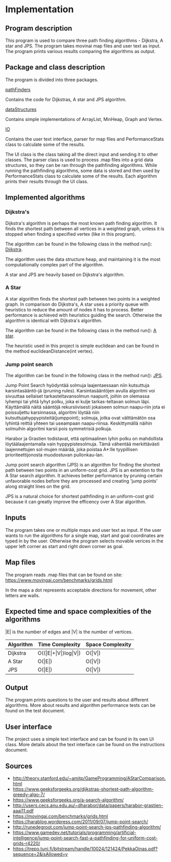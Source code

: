 # Implementation


## Program description

This program is used to compare three path finding algorithms - Dijkstra, A star and JPS. 
The program takes movinai map files and user text as input. The program prints various results comparing the algorithms as output.


## Package and class description

The program is divided into three packages.

[pathFinders](https://github.com/synesteesia/pathAlgorithms/tree/master/pathAlgorithms/src/main/java/pathalgorithms/pathFinders)

Contains the code for Dijkstras, A star and JPS algorithm.

[dataStructures](https://github.com/synesteesia/pathAlgorithms/tree/master/pathAlgorithms/src/main/java/pathalgorithms/dataStructures)

Contains simple implementations of ArrayList, MinHeap, Graph and Vertex.

[IO](https://github.com/synesteesia/pathAlgorithms/tree/master/pathAlgorithms/src/main/java/pathalgorithms/IO)

Contains the user text interface, parser for map files and PerformanceStats class to calculate some of the results.

The UI class is the class taking all the direct input and sending it to other classes.
The parser class is used to process .map files into a grid data structures, 
so they can be ran through the pathfinding algorithms.
While running the pathfinding algorithms, some data is stored and then used by PerformanceStats class to calculate some of the results.
Each algorithm prints their results through the UI class.


## Implemented algorithms

### Dijkstra's

Dijkstra's algorithm is perhaps the most known path finding algorithm. 
It finds the shortest path between all vertices in a weighted graph, 
unless it is stopped when finding a specified vertex (like in this program).

The algorithm can be found in the following class in the method run():
[Dijkstra](https://github.com/synesteesia/pathAlgorithms/blob/master/pathAlgorithms/src/main/java/pathalgorithms/pathFinders/Dijkstra.java).

The algorithm uses the data structure heap, and maintaining it is the most computationally complex part of the algorithm.

A star and JPS are heavily based on Dijkstra's algorithm.

### A Star

A star algorithm finds the shortest path between two points in a weighted graph. In comparison do Dijkstra's, A star uses a priority queue with heuristics to reduce the amount of nodes it has to process. Better performance is achieved with heuristics guiding the search. Otherwise the algorithm is identical with Dijkstra's algorithm.

The algorithm can be found in the following class in the method run():
[A star](https://github.com/synesteesia/pathAlgorithms/blob/master/pathAlgorithms/src/main/java/pathalgorithms/pathFinders/AStar.java).

The heuristic used in this project is simple euclidean and can be found in the method  euclideanDistance(int vertex).


### Jump point search

The algorithm can be found in the following class in the method run():
[JPS](https://github.com/synesteesia/pathAlgorithms/blob/master/pathAlgorithms/src/main/java/pathalgorithms/pathFinders/JPS.java).

Jump Point Search hyödyntää solmuja laajentaessaan niin kutsuttuja karsintasääntö-jä (pruning rules). Karsintasääntöjen avulla algoritmi voi sivuuttaa sellaiset tarkasteltavansolmun naapurit, joihin on olemassa lyhempi tai yhtä lyhyt polku, joka ei kulje tarkas-teltavan solmun läpi. Käyttämällä näitä sääntöjä rekursiivisesti jokaiseen solmun naapu-riin jota ei poissuljettu karsinnassa, algoritmi löytää niin kutsuttujahyppypisteitä(jumppoint); solmuja, jotka ovat välttämätön osa lyhintä reittiä yhteen tai useampaan naapu-riinsa. Keskittymällä näihin solmuihin algoritmi karsii pois symmetrisiä polkuja.

Harabor ja Grastien todistavat, että optimaalinen lyhin polku on mahdollista löytäälaajentamalla vain hyppypistesolmuja. Tämä vähentää merkittävästi laajennettujen sol-mujen määrää, joka poistaa A*:lle tyypillisen prioriteettijonosta muodostuvan pullonkau-lan.

Jump point search algorithm (JPS) is an algorithm for finding the shortest path between two points in an uniform-cost grid. JPS is an extention to the A Star search algorithm. It achieves better performance by pruning certain unfavorable nodes before they are processed and creating 'jump points' along straight lines on the grid.

JPS is a natural choice for shortest pathfinding in an uniform-cost grid because it can greatly improve the efficency over A Star algorithm.


## Inputs

The program takes one or multiple maps and user text as input. If the user wants to run the algorithms for a single map, start and goal coordinates are typed in by the user. Otherwise the program selects movable verices in the upper left corner as start and right down corner as goal.

## Map files

The program reads .map files that can be found on site:
https://www.movingai.com/benchmarks/grids.html 

In the maps a dot represents acceptable directions for movement, other letters are walls.

## Expected time and space complexities of the algorithms

|E| is the number of edges and |V| is the number of vertices.

|Algorithm| Time Complexity| Space Complexity|
|---------|----------------|-----------------|
|Dijkstra| O\(\(\|E\|+\|V\|\)log\|V\|\) | O\(\|V\|\) | 
|A Star| O\(\|E\|\) | O\(\|V\|\) |
|JPS| O\(\|E\|\) | O\(\|V\|\) |


## Output

The program prints questions to the user and results about different algorithms.
More about results and algorithm performance tests can be found on the test document.

## User interface

The project uses a simple text interface and can be found in its own Ui class.
More details about the text interface can be found on the instructions document.


## Sources

* http://theory.stanford.edu/~amitp/GameProgramming/AStarComparison.html
* https://www.geeksforgeeks.org/dijkstras-shortest-path-algorithm-greedy-algo-7/
* https://www.geeksforgeeks.org/a-search-algorithm/
* http://users.cecs.anu.edu.au/~dharabor/data/papers/harabor-grastien-aaai11.pdf
* https://movingai.com/benchmarks/grids.html
* https://harablog.wordpress.com/2011/09/07/jump-point-search/
* http://runedegroot.com/jump-point-search-jps-pathfinding-algorithm/
* https://www.gamedev.net/tutorials/programming/artificial-intelligence/jump-point-search-fast-a-pathfinding-for-uniform-cost-grids-r4220/
* https://trepo.tuni.fi/bitstream/handle/10024/121424/PekkaOinas.pdf?sequence=2&isAllowed=y

